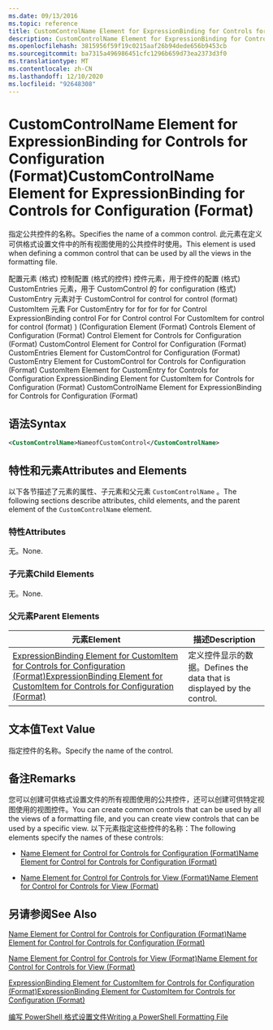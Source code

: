 ```yaml
---
ms.date: 09/13/2016
ms.topic: reference
title: CustomControlName Element for ExpressionBinding for Controls for Configuration (Format)
description: CustomControlName Element for ExpressionBinding for Controls for Configuration (Format)
ms.openlocfilehash: 3815956f59f19c0215aaf26b94dede656b9453cb
ms.sourcegitcommit: ba7315a496986451cfc1296b659d73ea2373d3f0
ms.translationtype: MT
ms.contentlocale: zh-CN
ms.lasthandoff: 12/10/2020
ms.locfileid: "92648308"
---
```

# <a name="customcontrolname-element-for-expressionbinding-for-controls-for-configuration-format"></a><span data-ttu-id="25505-103">CustomControlName Element for ExpressionBinding for Controls for Configuration (Format)</span><span class="sxs-lookup"><span data-stu-id="25505-103">CustomControlName Element for ExpressionBinding for Controls for Configuration (Format)</span></span>

<span data-ttu-id="25505-104">指定公共控件的名称。</span><span class="sxs-lookup"><span data-stu-id="25505-104">Specifies the name of a common control.</span></span> <span data-ttu-id="25505-105">此元素在定义可供格式设置文件中的所有视图使用的公共控件时使用。</span><span class="sxs-lookup"><span data-stu-id="25505-105">This element is used when defining a common control that can be used by all the views in the formatting file.</span></span>

<span data-ttu-id="25505-106">配置元素 (格式) 控制配置 (格式的控件) 控件元素，用于控件的配置 (格式) CustomEntries 元素，用于 CustomControl 的 for configuration (格式) CustomEntry 元素对于 CustomControl for control for control (format) CustomItem 元素 For CustomEntry for for for for for Control ExpressionBinding control For for Control control For CustomItem for control for control (format) )  (</span><span class="sxs-lookup"><span data-stu-id="25505-106">Configuration Element (Format) Controls Element of Configuration (Format) Control Element for Controls for Configuration (Format) CustomControl Element for Control for Configuration (Format) CustomEntries Element for CustomControl for Configuration (Format) CustomEntry Element for CustomControl for Controls for Configuration (Format) CustomItem Element for CustomEntry for Controls for Configuration ExpressionBinding Element for CustomItem for Controls for Configuration (Format) CustomControlName Element for ExpressionBinding for Controls for Configuration (Format)</span></span>

## <a name="syntax"></a><span data-ttu-id="25505-107">语法</span><span class="sxs-lookup"><span data-stu-id="25505-107">Syntax</span></span>

```xml
<CustomControlName>NameofCustomControl</CustomControlName>
```

## <a name="attributes-and-elements"></a><span data-ttu-id="25505-108">特性和元素</span><span class="sxs-lookup"><span data-stu-id="25505-108">Attributes and Elements</span></span>

<span data-ttu-id="25505-109">以下各节描述了元素的属性、子元素和父元素 `CustomControlName` 。</span><span class="sxs-lookup"><span data-stu-id="25505-109">The following sections describe attributes, child elements, and the parent element of the `CustomControlName` element.</span></span>

### <a name="attributes"></a><span data-ttu-id="25505-110">特性</span><span class="sxs-lookup"><span data-stu-id="25505-110">Attributes</span></span>

<span data-ttu-id="25505-111">无。</span><span class="sxs-lookup"><span data-stu-id="25505-111">None.</span></span>

### <a name="child-elements"></a><span data-ttu-id="25505-112">子元素</span><span class="sxs-lookup"><span data-stu-id="25505-112">Child Elements</span></span>

<span data-ttu-id="25505-113">无。</span><span class="sxs-lookup"><span data-stu-id="25505-113">None.</span></span>

### <a name="parent-elements"></a><span data-ttu-id="25505-114">父元素</span><span class="sxs-lookup"><span data-stu-id="25505-114">Parent Elements</span></span>

|<span data-ttu-id="25505-115">元素</span><span class="sxs-lookup"><span data-stu-id="25505-115">Element</span></span>|<span data-ttu-id="25505-116">描述</span><span class="sxs-lookup"><span data-stu-id="25505-116">Description</span></span>|
|-------------|-----------------|
|[<span data-ttu-id="25505-117">ExpressionBinding Element for CustomItem for Controls for Configuration (Format)</span><span class="sxs-lookup"><span data-stu-id="25505-117">ExpressionBinding Element for CustomItem for Controls for Configuration (Format)</span></span>](./expressionbinding-element-for-customitem-for-controls-for-configuration-format.md)|<span data-ttu-id="25505-118">定义控件显示的数据。</span><span class="sxs-lookup"><span data-stu-id="25505-118">Defines the data that is displayed by the control.</span></span>|

## <a name="text-value"></a><span data-ttu-id="25505-119">文本值</span><span class="sxs-lookup"><span data-stu-id="25505-119">Text Value</span></span>

<span data-ttu-id="25505-120">指定控件的名称。</span><span class="sxs-lookup"><span data-stu-id="25505-120">Specify the name of the control.</span></span>

## <a name="remarks"></a><span data-ttu-id="25505-121">备注</span><span class="sxs-lookup"><span data-stu-id="25505-121">Remarks</span></span>

<span data-ttu-id="25505-122">您可以创建可供格式设置文件的所有视图使用的公共控件，还可以创建可供特定视图使用的视图控件。</span><span class="sxs-lookup"><span data-stu-id="25505-122">You can create common controls that can be used by all the views of a formatting file, and you can create view controls that can be used by a specific view.</span></span> <span data-ttu-id="25505-123">以下元素指定这些控件的名称：</span><span class="sxs-lookup"><span data-stu-id="25505-123">The following elements specify the names of these controls:</span></span>

- [<span data-ttu-id="25505-124">Name Element for Control for Controls for Configuration (Format)</span><span class="sxs-lookup"><span data-stu-id="25505-124">Name Element for Control for Controls for Configuration (Format)</span></span>](./name-element-for-control-for-controls-for-configuration-format.md)

- [<span data-ttu-id="25505-125">Name Element for Control for Controls for View (Format)</span><span class="sxs-lookup"><span data-stu-id="25505-125">Name Element for Control for Controls for View (Format)</span></span>](./name-element-for-control-for-controls-for-view-format.md)

## <a name="see-also"></a><span data-ttu-id="25505-126">另请参阅</span><span class="sxs-lookup"><span data-stu-id="25505-126">See Also</span></span>

[<span data-ttu-id="25505-127">Name Element for Control for Controls for Configuration (Format)</span><span class="sxs-lookup"><span data-stu-id="25505-127">Name Element for Control for Controls for Configuration (Format)</span></span>](./name-element-for-control-for-controls-for-configuration-format.md)

[<span data-ttu-id="25505-128">Name Element for Control for Controls for View (Format)</span><span class="sxs-lookup"><span data-stu-id="25505-128">Name Element for Control for Controls for View (Format)</span></span>](./name-element-for-control-for-controls-for-view-format.md)

[<span data-ttu-id="25505-129">ExpressionBinding Element for CustomItem for Controls for Configuration (Format)</span><span class="sxs-lookup"><span data-stu-id="25505-129">ExpressionBinding Element for CustomItem for Controls for Configuration (Format)</span></span>](./expressionbinding-element-for-customitem-for-controls-for-configuration-format.md)

[<span data-ttu-id="25505-130">编写 PowerShell 格式设置文件</span><span class="sxs-lookup"><span data-stu-id="25505-130">Writing a PowerShell Formatting File</span></span>](./writing-a-powershell-formatting-file.md)
